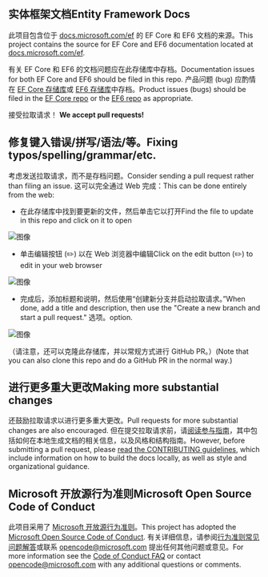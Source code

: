 ## <a name="entity-framework-docs"></a><span data-ttu-id="978e8-101">实体框架文档</span><span class="sxs-lookup"><span data-stu-id="978e8-101">Entity Framework Docs</span></span>

<span data-ttu-id="978e8-102">此项目包含位于 [docs.microsoft.com/ef](https://docs.microsoft.com/ef/) 的 EF Core 和 EF6 文档的来源。</span><span class="sxs-lookup"><span data-stu-id="978e8-102">This project contains the source for EF Core and EF6 documentation located at [docs.microsoft.com/ef](https://docs.microsoft.com/ef/).</span></span> 

<span data-ttu-id="978e8-103">有关 EF Core 和 EF6 的文档问题应在此存储库中存档。</span><span class="sxs-lookup"><span data-stu-id="978e8-103">Documentation issues for both EF Core and EF6 should be filed in this repo.</span></span> <span data-ttu-id="978e8-104">产品问题 (bug) 应酌情在 [EF Core 存储库](https://github.com/dotnet/efcore)或 [EF6 存储库](https://github.com/dotnet/ef6)中存档。</span><span class="sxs-lookup"><span data-stu-id="978e8-104">Product issues (bugs) should be filed in the [EF Core repo](https://github.com/dotnet/efcore) or the [EF6 repo](https://github.com/dotnet/ef6) as appropriate.</span></span>

<span data-ttu-id="978e8-105">接受拉取请求！ </span><span class="sxs-lookup"><span data-stu-id="978e8-105">**We accept pull requests!**</span></span>

## <a name="fixing-typosspellinggrammaretc"></a><span data-ttu-id="978e8-106">修复键入错误/拼写/语法/等。</span><span class="sxs-lookup"><span data-stu-id="978e8-106">Fixing typos/spelling/grammar/etc.</span></span>

<span data-ttu-id="978e8-107">考虑发送拉取请求，而不是存档问题。</span><span class="sxs-lookup"><span data-stu-id="978e8-107">Consider sending a pull request rather than filing an issue.</span></span> <span data-ttu-id="978e8-108">这可以完全通过 Web 完成：</span><span class="sxs-lookup"><span data-stu-id="978e8-108">This can be done entirely from the web:</span></span>

* <span data-ttu-id="978e8-109">在此存储库中找到要更新的文件，然后单击它以打开</span><span class="sxs-lookup"><span data-stu-id="978e8-109">Find the file to update in this repo and click on it to open</span></span>

![图像](https://user-images.githubusercontent.com/1430078/64454137-10199400-d09f-11e9-9d1a-b7fdca2c518e.png)

* <span data-ttu-id="978e8-111">单击编辑按钮 (✏️) 以在 Web 浏览器中编辑</span><span class="sxs-lookup"><span data-stu-id="978e8-111">Click on the edit button (✏️) to edit in your web browser</span></span>

![图像](https://user-images.githubusercontent.com/1430078/64454321-85856480-d09f-11e9-85a6-1c93bc6611e2.png)

* <span data-ttu-id="978e8-113">完成后，添加标题和说明，然后使用“创建新分支并启动拉取请求。”</span><span class="sxs-lookup"><span data-stu-id="978e8-113">When done, add a title and description, then use the "Create a new branch and start a pull request."</span></span> <span data-ttu-id="978e8-114">选项。</span><span class="sxs-lookup"><span data-stu-id="978e8-114">option.</span></span>

![图像](https://user-images.githubusercontent.com/1430078/64454455-dac17600-d09f-11e9-922b-0346117011f5.png)

<span data-ttu-id="978e8-116">（请注意，还可以克隆此存储库，并以常规方式进行 GitHub PR。）</span><span class="sxs-lookup"><span data-stu-id="978e8-116">(Note that you can also clone this repo and do a GitHub PR in the normal way.)</span></span>

## <a name="making-more-substantial-changes"></a><span data-ttu-id="978e8-117">进行更多重大更改</span><span class="sxs-lookup"><span data-stu-id="978e8-117">Making more substantial changes</span></span>

<span data-ttu-id="978e8-118">还鼓励拉取请求以进行更多重大更改。</span><span class="sxs-lookup"><span data-stu-id="978e8-118">Pull requests for more substantial changes are also encouraged.</span></span> <span data-ttu-id="978e8-119">但在提交拉取请求前，请[阅读参与指南](CONTRIBUTING.md)，其中包括如何在本地生成文档的相关信息，以及风格和结构指南。</span><span class="sxs-lookup"><span data-stu-id="978e8-119">However, before submitting a pull request, please [read the CONTRIBUTING guidelines](CONTRIBUTING.md), which include information on how to build the docs locally, as well as style and organizational guidance.</span></span>

## <a name="microsoft-open-source-code-of-conduct"></a><span data-ttu-id="978e8-120">Microsoft 开放源行为准则</span><span class="sxs-lookup"><span data-stu-id="978e8-120">Microsoft Open Source Code of Conduct</span></span>

<span data-ttu-id="978e8-121">此项目采用了 [Microsoft 开放源行为准则](https://opensource.microsoft.com/codeofconduct/)。</span><span class="sxs-lookup"><span data-stu-id="978e8-121">This project has adopted the [Microsoft Open Source Code of Conduct](https://opensource.microsoft.com/codeofconduct/).</span></span>
<span data-ttu-id="978e8-122">有关详细信息，请参阅[行为准则常见问题解答](https://opensource.microsoft.com/codeofconduct/faq/)或联系 [opencode@microsoft.com](mailto:opencode@microsoft.com) 提出任何其他问题或意见。</span><span class="sxs-lookup"><span data-stu-id="978e8-122">For more information see the [Code of Conduct FAQ](https://opensource.microsoft.com/codeofconduct/faq/) or contact [opencode@microsoft.com](mailto:opencode@microsoft.com) with any additional questions or comments.</span></span>

